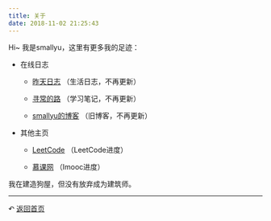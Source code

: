 ```yaml
---
title: 关于
date: 2018-11-02 21:25:43
---
```


Hi~ 我是smallyu，这里有更多我的足迹：

- 在线日志

  - [昨天日志](https://www.yuque.com/smallyu/daily) （生活日志，不再更新）

  - [寻常的路](https://www.yuque.com/smallyu/summary) （学习笔记，不再更新）

  - [smallyu的博客](http://oldblog.smallyu.net/) （旧博客，不再更新）

- 其他主页

  - [LeetCode](https://leetcode-cn.com/smallyu/) （LeetCode进度）

  - [慕课网](https://www.imooc.com/u/2408442/courses) （Imooc进度）

我在建造狗屋，但没有放弃成为建筑师。

---

↶ [返回首页](/) 